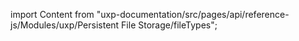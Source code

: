
import Content from "uxp-documentation/src/pages/api/reference-js/Modules/uxp/Persistent File Storage/fileTypes";

<Content query="product=photoshop"/>

